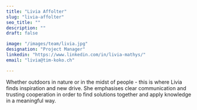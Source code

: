 ```yaml
---
title: "Livia Affolter"
slug: "livia-affolter"
seo_title: ""
description: ""
draft: false

image: "/images/team/livia.jpg"
designation: "Project Manager"
linkedin: "https://www.linkedin.com/in/livia-mathys/"
email: "livia@tim-koko.ch"

---
```


Whether outdoors in nature or in the midst of people - this is where Livia finds inspiration and new drive. She emphasises clear communication and trusting cooperation in order to find solutions together and apply knowledge in a meaningful way.
